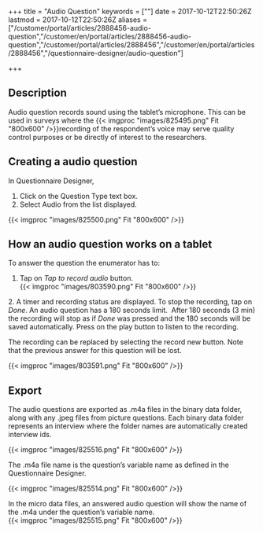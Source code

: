﻿+++
title = "Audio Question"
keywords = [""]
date = 2017-10-12T22:50:26Z
lastmod = 2017-10-12T22:50:26Z
aliases = ["/customer/portal/articles/2888456-audio-question","/customer/en/portal/articles/2888456-audio-question","/customer/portal/articles/2888456","/customer/en/portal/articles/2888456","/questionnaire-designer/audio-question"]

+++

Description 
------------

Audio question records sound using the tablet’s microphone. This can be
used in surveys where the {{< imgproc "images/825495.png" Fit "800x600" />}}recording of the
respondent’s voice may serve quality control purposes or be directly of
interest to the researchers.

  Creating a audio question 
---------------------------

In Questionnaire Designer,

1.  Click on the Question Type text box.
2.  Select Audio from the list displayed.

{{< imgproc "images/825500.png" Fit "800x600" />}} 

How an audio question works on a tablet 
----------------------------------------

To answer the question the enumerator has to:  
  
1. Tap on *Tap to record audio* button.  
​{{< imgproc "images/803590.png" Fit "800x600" />}}

2. A timer and recording status are displayed. To stop the recording,
tap on *Done*. An audio question has a 180 seconds limit.  After 180
seconds (3 min) the recording will stop as if *Done* was pressed and the
180 seconds will be saved automatically. Press on the play button to
listen to the recording.   
  
The recording can be replaced by selecting the record new button. Note
that the previous answer for this question will be lost.  
  
{{< imgproc "images/803591.png" Fit "800x600" />}}

 Export 
--------

The audio questions are exported as .m4a files in the binary data
folder, along with any .jpeg files from picture questions. Each binary
data folder represents an interview where the folder names are
automatically created interview ids.   
  
{{< imgproc "images/825516.png" Fit "800x600" />}}  
  
The .m4a file name is the question’s variable name as defined in the
Questionnaire Designer.  
  
{{< imgproc "images/825514.png" Fit "800x600" />}}  
  
In the micro data files, an answered audio question will show the name
of the .m4a under the question’s variable name.  
{{< imgproc "images/825515.png" Fit "800x600" />}}
